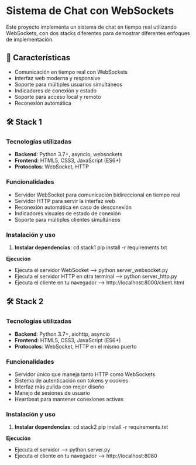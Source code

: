 # Sistema de Chat con WebSockets

Este proyecto implementa un sistema de chat en tiempo real utilizando WebSockets, con dos stacks diferentes para demostrar diferentes enfoques de implementación.

## 🚀 Características

- Comunicación en tiempo real con WebSockets
- Interfaz web moderna y responsive
- Soporte para múltiples usuarios simultáneos
- Indicadores de conexión y estado
- Soporte para acceso local y remoto
- Reconexión automática

## 🛠️ Stack 1

### Tecnologías utilizadas
- **Backend**: Python 3.7+, asyncio, websockets
- **Frontend**: HTML5, CSS3, JavaScript (ES6+)
- **Protocolos**: WebSocket, HTTP

### Funcionalidades
- Servidor WebSocket para comunicación bidireccional en tiempo real
- Servidor HTTP para servir la interfaz web
- Reconexión automática en caso de desconexión
- Indicadores visuales de estado de conexión
- Soporte para múltiples clientes simultáneos

### Instalación y uso

1. **Instalar dependencias**:
   cd stack1
   pip install -r requirements.txt

**Ejecución**
- Ejecuta el servidor WebSocket --> python server_websocket.py
- Ejecuta el servidor HTTP en otra terminal --> python server_http.py
- Ejecuta el cliente en tu navegador --> http://localhost:8000/client.html


## 🛠️ Stack 2

### Tecnologías utilizadas
- **Backend**: Python 3.7+, aiohttp, asyncio
- **Frontend**: HTML5, CSS3, JavaScript (ES6+)
- **Protocolos**: WebSocket, HTTP en el mismo puerto

### Funcionalidades
- Servidor único que maneja tanto HTTP como WebSockets
- Sistema de autenticación con tokens y cookies
- Interfaz más pulida con mejor diseño
- Manejo de sesiones de usuario
- Heartbeat para mantener conexiones activas


### Instalación y uso

1. **Instalar dependencias**:
   cd stack2
   pip install -r requirements.txt

**Ejecución**
- Ejecuta el servidor --> python server.py
- Ejecuta el cliente en tu navegador --> http://localhost:8080

